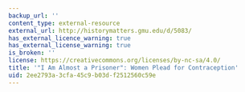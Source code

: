 ```yaml
---
backup_url: ''
content_type: external-resource
external_url: http://historymatters.gmu.edu/d/5083/
has_external_licence_warning: true
has_external_license_warning: true
is_broken: ''
license: https://creativecommons.org/licenses/by-nc-sa/4.0/
title: '"I Am Almost a Prisoner": Women Plead for Contraception'
uid: 2ee2793a-3cfa-45c9-b03d-f2512560c59e
---
```

